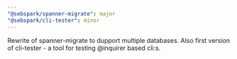 ```yaml
---
"@sebspark/spanner-migrate": major
"@sebspark/cli-tester": minor
---
```


Rewrite of spanner-migrate to dupport multiple databases. Also first version of cli-tester - a tool for testing @inquirer based cli:s.
